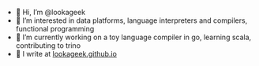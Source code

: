 - 👋 Hi, I’m @lookageek
- 👀 I’m interested in data platforms, language interpreters and compilers, functional programming
- 🌱 I’m currently working on a toy language compiler in go, learning scala, contributing to trino
- 📝 I write at [lookageek.github.io](https://lookageek.github.io)
<!-- - 💞️ I’m looking to collaborate on ... -->
<!-- - 📫 How to reach me ... -->

<!---
lookageek/lookageek is a ✨ special ✨ repository because its `README.md` (this file) appears on your GitHub profile.
You can click the Preview link to take a look at your changes.
--->
